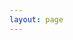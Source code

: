```yaml
---
layout: page
---
```



<object data="{{ site.url }}{{ site.baseurl }}/pdfs/AcademicCV_without%20names.pdf" width="1000" height="1000" type="application/pdf"></object>

